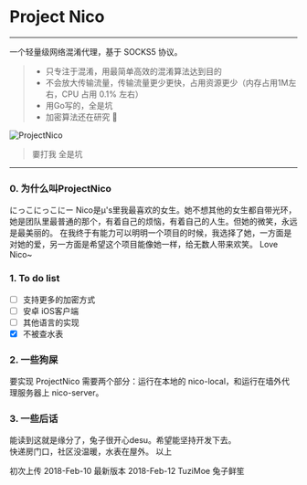 # Project Nico

------
一个轻量级网络混淆代理，基于 SOCKS5 协议。


> * 只专注于混淆，用最简单高效的混淆算法达到目的
> * 不会放大传输流量，传输流量更少更快，占用资源更少（内存占用1M左右，CPU 占用 0.1% 左右）
> * 用Go写的，全是坑
> * 加密算法还在研究 💊

![ProjectNico](https://i.loli.net/2018/02/12/5a80a49490923.jpg)

> 嫑打我 全是坑

------

### 0. 为什么叫ProjectNico
にっこにっこにー
Nico是μ's里我最喜欢的女生。她不想其他的女生都自带光环，她是团队里最普通的那个，有着自己的烦恼，有着自己的人生。但她的微笑，永远是最美丽的。
在我终于有能力可以明明一个项目的时候，我选择了她，一方面是对她的爱，另一方面是希望这个项目能像她一样，给无数人带来欢笑。
Love Nico~
### 1. To do list
- [ ] 支持更多的加密方式
- [ ] 安卓 iOS客户端
- [ ] 其他语言的实现
- [x] 不被查水表

### 2. 一些狗屎
要实现 ProjectNico 需要两个部分：运行在本地的 nico-local，和运行在墙外代理服务器上 nico-server。

### 3. 一些后话
能读到这就是缘分了，兔子很开心desu。希望能坚持开发下去。  
快递房门口，社区没温暖，水表在屋外。
以上

初次上传 2018-Feb-10
最新版本 2018-Feb-12
TuziMoe
兔子鲜笙  
